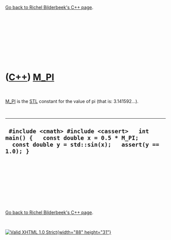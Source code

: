 

[Go back to Richel Bilderbeek's C++ page](Cpp.htm).

 

 

 

 

 

([C++](Cpp.htm)) [M\_PI](CppM_PI.htm)
=====================================

 

[M\_PI](CppM_PI.htm) is the [STL](CppStl.htm) constant for the value of
pi (that is: 3.141592...).

 

  --------------------------------------------------------------------------------------------------------------------------------------------
  ` #include <cmath> #include <cassert>   int main() {   const double x = 0.5 * M_PI;   const double y = std::sin(x);   assert(y == 1.0); }`
  --------------------------------------------------------------------------------------------------------------------------------------------

 

 

 

 

 

[Go back to Richel Bilderbeek's C++ page](Cpp.htm).



 

[![Valid XHTML 1.0 Strict](valid-xhtml10.png){width="88"
height="31"}](http://validator.w3.org/check?uri=referer)
